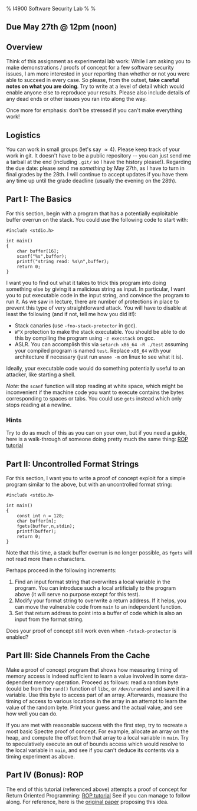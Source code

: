 % I4900 Software Security Lab
%
%

## Due May 27th @ 12pm (noon)

## Overview

Think of this assignment as experimental lab work:  While I am asking you to
make demonstrations / proofs of concept for a few software security issues, I
am more interested in your reporting than whether or not you were able to
succeed in every case.  So please, from the outset, **take careful notes on
what you are doing**.  Try to write at a level of detail which would enable
anyone else to reproduce your results.  Please also include details of any
dead ends or other issues you ran into along the way.

Once more for emphasis: don't be stressed if you can't make everything work!

## Logistics

You can work in small groups (let's say $\approx 4$).  Please keep track of
your work in git.  It doesn't have to be a public repository -- you can just
send me a tarball at the end (including `.git/` so I have the history
please!).  Regarding the due date: please send me *something* by May 27th, as
I have to turn in final grades by the 28th.  I will continue to accept updates
if you have them any time up until the grade deadline (usually the evening on
the 28th).


## Part I: The Basics

For this section, begin with a program that has a potentially exploitable
buffer overrun on the stack.  You could use the following code to start with:

~~~~~~~~~~~{.c}
#include <stdio.h>

int main()
{
	char buffer[16];
	scanf("%s",buffer);
	printf("string read: %s\n",buffer);
	return 0;
}
~~~~~~~~~~~~~~~~~~

I want you to find out what it takes to trick this program into doing
something else by giving it a malicious string as input.  In particular, I
want you to put executable code in the input string, and convince the program
to run it.  As we saw in lecture, there are number of protections in place to
prevent this type of very straightforward attack.  You will have to disable
at least the following (and if not, tell me how you did it!):

* Stack canaries (use `-fno-stack-protector` in gcc).
* `W^X` protection to make the stack executable.  You should be able to do
  this by compiling the program using `-z execstack` on gcc.
* ASLR.  You can accomplish this via `setarch x86_64 -R ./test` assuming your
  compiled program is named `test`.  Replace `x86_64` with your architecture
  if necessary (just run `uname -m` on linux to see what it is).

Ideally, your executable code would do something potentially useful to an
attacker, like starting a shell.

*Note:* the `scanf` function will stop reading at white space, which might be
inconvenient if the machine code you want to execute contains the bytes
corresponding to spaces or tabs.  You could use `gets` instead which only
stops reading at a newline.

### Hints

Try to do as much of this as you can on your own, but if you need a guide,
here is a walk-through of someone doing pretty much the same thing:
[ROP tutorial](https://crypto.stanford.edu/~blynn/rop/)


## Part II: Uncontrolled Format Strings

For this section, I want you to write a proof of concept exploit for a simple
program similar to the above, but with an uncontrolled format string:

~~~~~~~~~~~{.c}
#include <stdio.h>

int main()
{
	const int n = 128;
	char buffer[n];
	fgets(buffer,n,stdin);
	printf(buffer);
	return 0;
}
~~~~~~~~~~~~~~~~~~

Note that this time, a stack buffer overrun is no longer possible, as `fgets`
will not read more than `n` characters.

Perhaps proceed in the following increments:

1. Find an input format string that overwrites a local variable in the
   program.  You can introduce such a local artificially to the program above
   (it will serve no purpose except for this test).
2. Modify your format string to overwrite a return address.  If it helps, you
   can move the vulnerable code from `main` to an independent function.
3. Set that return address to point into a buffer of code which is also an
   input from the format string.

Does your proof of concept still work even when `-fstack-protector` is
enabled?

## Part III: Side Channels From the Cache

Make a proof of concept program that shows how measuring timing of memory
access is indeed sufficient to learn a value involved in some data-dependent
memory operation.  Proceed as follows: read a random byte (could be from the
`rand()` function of `libc`, or `/dev/urandom`) and save it in a variable.
Use this byte to access part of an array.  Afterwards, measure the timing of
access to various locations in the array in an attempt to learn the value of
the random byte.  Print your guess and the actual value, and see how well you
can do.

If you are met with reasonable success with the first step, try to recreate a
most basic Spectre proof of concept.  For example, allocate an array on the
heap, and compute the offset from that array to a local variable in `main`.
Try to speculatively execute an out of bounds access which would resolve to
the local variable in `main`, and see if you can't deduce its contents via a
timing experiment as above.


## Part IV (Bonus): ROP

The end of this tutorial (referenced above) attempts a proof of concept for
Return Oriented Programming:
[ROP tutorial](https://crypto.stanford.edu/~blynn/rop/)
See if you can manage to follow along.  For reference, here is the
[original paper](https://hovav.net/ucsd/dist/geometry.pdf) proposing this
idea.

